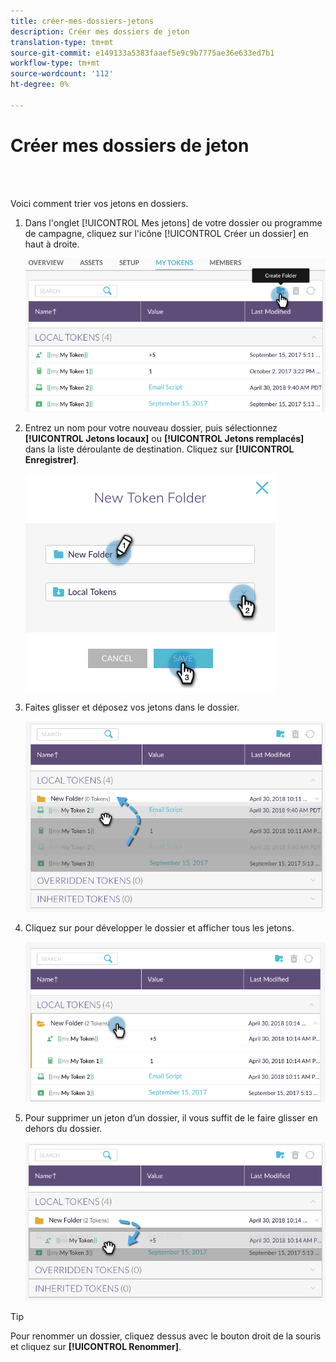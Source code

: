 ```yaml
---
title: créer-mes-dossiers-jetons
description: Créer mes dossiers de jeton
translation-type: tm+mt
source-git-commit: e149133a5383faaef5e9c9b7775ae36e633ed7b1
workflow-type: tm+mt
source-wordcount: '112'
ht-degree: 0%

---
```



# Créer mes dossiers de jeton

<br> 

Voici comment trier vos jetons en dossiers.

1. Dans l&#39;onglet [!UICONTROL Mes jetons] de votre dossier ou programme de campagne, cliquez sur l&#39;icône [!UICONTROL Créer un dossier] en haut à droite.

   ![Image un](/help/sky/assets/my-tokens/create-my-token-folders/create-my-token-folders-1.png)

1. Entrez un nom pour votre nouveau dossier, puis sélectionnez **[!UICONTROL Jetons locaux]** ou **[!UICONTROL Jetons remplacés]** dans la liste déroulante de destination. Cliquez sur **[!UICONTROL Enregistrer]**.

   ![Image 2](/help/sky/assets/my-tokens/create-my-token-folders/create-my-token-folders-2.png)

1. Faites glisser et déposez vos jetons dans le dossier.

   ![Image trois](/help/sky/assets/my-tokens/create-my-token-folders/create-my-token-folders-3.png)

1. Cliquez sur pour développer le dossier et afficher tous les jetons.

   ![Image 4](/help/sky/assets/my-tokens/create-my-token-folders/create-my-token-folders-4.png)

1. Pour supprimer un jeton d’un dossier, il vous suffit de le faire glisser en dehors du dossier.

   ![Image 5](/help/sky/assets/my-tokens/create-my-token-folders/create-my-token-folders-5.png)

>[!TIP]
>
>Pour renommer un dossier, cliquez dessus avec le bouton droit de la souris et cliquez sur **[!UICONTROL Renommer]**.
